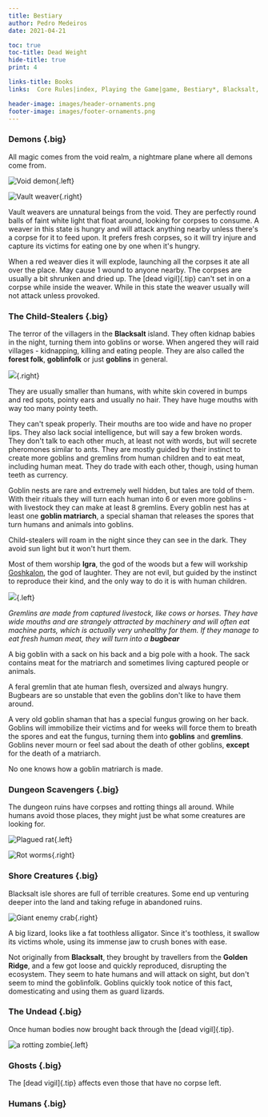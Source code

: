 ```yaml
---
title: Bestiary
author: Pedro Medeiros
date: 2021-04-21

toc: true
toc-title: Dead Weight
hide-title: true
print: 4

links-title: Books
links:  Core Rules|index, Playing the Game|game, Bestiary*, Blacksalt, Quick Reference|quick-ref

header-image: images/header-ornaments.png
footer-image: images/footer-ornaments.png
---
```


### Demons {.big}
All magic comes from the void realm, a nightmare plane where all demons come from.

![](images/void.png "Void demon"){.left}

<monster id="lesser_demon">

<monster id="void_demon">

![](images/weaver-monster.png "Vault weaver"){.right}

<monster id="vault_weaver">

Vault weavers are unnatural beings from the void. They are perfectly round balls of faint white light that float around, looking for corpses to consume. A weaver in this state is hungry and will attack anything nearby unless there's a corpse for it to feed upon. It prefers fresh corpses, so it will try injure and capture its victims for eating one by one when it's hungry.

<monster id="red_weaver">

When a red weaver dies it will explode, launching all the corpses it ate all over the place. May cause 1 wound to anyone nearby. The corpses are usually a bit shrunken and dried up. The [dead vigil]{.tip} can't set in on a corpse while inside the weaver. While in this state the weaver usually will not attack unless provoked.

### The Child-Stealers {.big}
The terror of the villagers in the **Blacksalt** island. They often kidnap babies in the night, turning them into goblins or worse. When angered they will raid villages - kidnapping, killing and eating people. They are also called the **forest folk**, **goblinfolk** or just **goblins** in general.

![](./images/goblin.png){.right}

They are usually smaller than humans, with white skin covered in bumps and red spots, pointy ears and usually no hair. They have huge mouths with way too many pointy teeth.

They can't speak properly. Their mouths are too wide and have no proper lips. They also lack social intelligence, but will say a few broken words. They don't talk to each other much, at least not with words, but will secrete pheromones similar to ants. They are mostly guided by their instinct to create more goblins and gremlins from human children and to eat meat, including human meat. They do trade with each other, though, using human teeth as currency.

Goblin nests are rare and extremely well hidden, but tales are told of them. With their rituals they will turn each human into 6 or even more goblins - with livestock they can make at least 8 gremlins. Every goblin nest has at least one **goblin matriarch**, a special shaman that releases the spores that turn humans and animals into goblins.

Child-stealers will roam in the night since they can see in the dark. They avoid sun light but it won't hurt them.

Most of them worship **Igra**, the god of the woods but a few will workship [Goshkalon](blacksalt.html#goshkalon), the god of laughter. They are not evil, but guided by the instinct to reproduce their kind, and the only way to do it is with human children.

![](./images/gremlin.png){.left}

<monster id="gremlin">

*Gremlins are made from captured livestock, like cows or horses. They have wide mouths and are strangely attracted by machinery and will often eat machine parts, which is actually very unhealthy for them.*
*If they manage to eat fresh human meat, they will turn into a **bugbear***


<monster id="goblin_scrapper">

<monster id="goblin_hunter">

<monster id="boggart">

<monster id="boggart_sniper">


<monster id="bloodshot_goblin">

<monster id="hobgoblin">

<monster id="sack_man">
A big goblin with a sack on his back and a big pole with a hook. The sack contains meat for the matriarch and sometimes living captured people or animals.

<monster id="bugbear">

A feral gremlin that ate human flesh, oversized and always hungry. Bugbears are so unstable that even the goblins don't like to have them around.

<monster id="goblin_matriarch">

A very old goblin shaman that has a special fungus growing on her back. Goblins will immobilize their victims and for weeks will force them to breath the spores and eat the fungus, turning them into **goblins** and **gremlins**. Goblins never mourn or feel sad about the death of other goblins, **except** for the death of a matriarch.

No one knows how a goblin matriarch is made.

<pagebreak>

### Dungeon Scavengers  {.big}
The dungeon ruins have corpses and rotting things all around. While humans avoid those places, they might just be what some creatures are looking for.

![](images/zombie_rat.png "Plagued rat"){.left}

<monster id="plagued_rat">

<monster id="rat_king">

<monster id="giant_rat">

<monster id="bloated_plague_rat">

![](images/rotworm.png "Rot worms"){.right}

<monster id="swarm_of_insects">

<monster id="rotworm_swarm">

<monster id="Ectoplasmic_Worm">

<pagebreak>

### Shore Creatures {.big}

Blacksalt isle shores are full of terrible creatures. Some end up venturing deeper into the land and taking refuge in abandoned ruins.

![](images/Giant%20Crab.png "Giant enemy crab"){.right}

<monster id="giant_leech">

<monster id="giant_frog">

<monster id="giant_crab">

<monster id="golden_ridge_maneater">
A big lizard, looks like a fat toothless alligator. Since it's toothless, it swallow its victims whole, using its immense jaw to crush bones with ease.

Not originally from **Blacksalt**, they brought by travellers from the **Golden Ridge**, and a few got loose and quickly reproduced, disrupting the ecosystem. They seem to hate humans and will attack on sight, but don't seem to mind the goblinfolk. Goblins quickly took notice of this fact, domesticating and using them as guard lizards.

<pagebreak>

### The Undead {.big}
Once human bodies now brought back through the [dead vigil]{.tip}.

![](images/zombie_1.png "a rotting zombie"){.left}

<monster id="reanimated_husk">

<monster id="shrunken_corpse">

<monster id="slumbering_corpse">

<monster id="freshly_risen_corpse">

<monster id="starved_cadaver">

<monster id="Unsatiable_Dead">

<pagebreak>

<monster id="rotting_sailor">

<monster id="bloated_screamer">

### Ghosts {.big}
The [dead vigil]{.tip} affects even those that have no corpse left.

<monster id="shadow">

### Humans {.big}

<monster id="bounty_hunter">